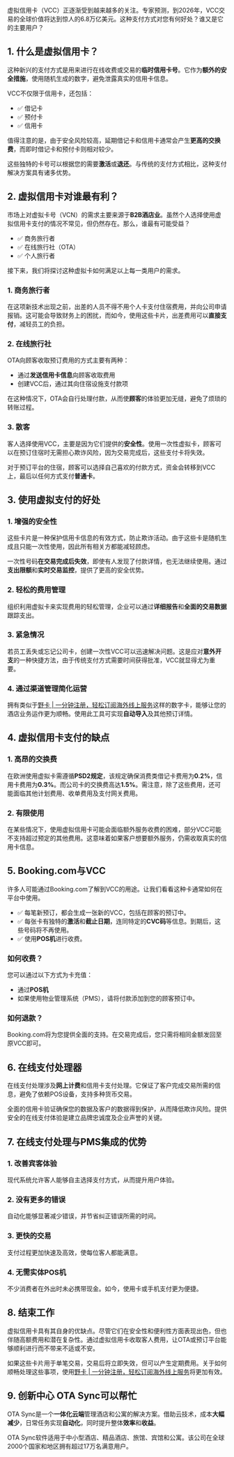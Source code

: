虚拟信用卡（VCC）正逐渐受到越来越多的关注。专家预测，到2026年，VCC交易的全球价值将达到惊人的6.8万亿美元。这种支付方式对您有何好处？谁又是它的主要用户？

## 1. 什么是虚拟信用卡？

这种新兴的支付方式是用来进行在线收费或交易的**临时信用卡号**。它作为**额外的安全措施**，使用随机生成的数字，避免泄露真实的信用卡信息。

VCC不仅限于信用卡，还包括：

- ✅ 借记卡
- ✅ 预付卡
- ✅ 信用卡  

值得注意的是，由于安全风险较高，延期借记卡和信用卡通常会产生**更高的交换费**，而即时借记卡和预付卡则相对较少。

这些独特的卡号可以根据您的需要**激活**或**退还**。与传统的支付方式相比，这种支付解决方案具有诸多优势。

## 2. 虚拟信用卡对谁最有利？

市场上对虚拟卡号（VCN）的需求主要来源于**B2B酒店业**。虽然个人选择使用虚拟信用卡支付的情况不常见，但仍然存在。那么，谁最有可能受益？

- ✅ 商务旅行者
- ✅ 在线旅行社（OTA）
- ✅ 个人旅行者

接下来，我们将探讨这种虚拟卡如何满足以上每一类用户的需求。

### 1. 商务旅行者

在这项新技术出现之前，出差的人员不得不用个人卡支付住宿费用，并向公司申请报销。这可能会导致财务上的困扰，而如今，使用这些卡片，出差费用可以**直接支付**，减轻员工的负担。

### 2. 在线旅行社

OTA向顾客收取预订费用的方式主要有两种：

- 通过**发送信用卡信息**向顾客收取费用
- 创建VCC后，通过其向住宿设施支付款项

在这种情况下，OTA会自行处理付款，从而使**顾客**的体验更加无缝，避免了烦琐的转账过程。

### 3. 散客

客人选择使用VCC，主要是因为它们提供的**安全性**。使用一次性虚拟卡，顾客可以在预订住宿时无需担心欺诈风险，因为交易完成后，这些支付卡将失效。

对于预订平台的住宿，顾客可以选择自己喜欢的付款方式，资金会转移到VCC上，最后以任何方式支付**普通卡**。

## 3. 使用虚拟支付的好处

### 1. 增强的安全性

这些卡片是一种保护信用卡信息的有效方式，防止欺诈活动。由于这些卡是随机生成且只能一次性使用，因此所有相关方都能减轻顾虑。

一次性号码**在交易完成后失效**，即使有人发现了付款详情，也无法继续使用。通过**支出限额**和**实时交易监控**，提供了更高的安全优势。

### 2. 轻松的费用管理

组织利用虚拟卡来实现费用的轻松管理，企业可以通过**详细报告**和**全面的交易数据**跟踪支出。

### 3. 紧急情况

若员工丢失或忘记公司卡，创建一次性VCC可以迅速解决问题。这是应对**意外开支**的一种快捷方法，由于传统支付方式需要时间获得批准，VCC就显得尤为重要。

### 4. 通过渠道管理简化运营

拥有类似于[野卡 | 一分钟注册，轻松订阅海外线上服务](https://bit.ly/bewildcard)这样的数字卡，能够让您的酒店业务运作更为顺畅。使用此工具可实现**自动导入**及其他预订详情。

## 4. 虚拟信用卡支付的缺点

### 1. 高昂的交换费

在欧洲使用虚拟卡需遵循**PSD2规定**，该规定确保消费类借记卡费用为**0.2%**，信用卡费用为**0.3%**。而公司卡的交换费高达**1.5%**。需注意，除了这些费用，还可能面临其他计划费用、收单费用及支付网关费用。

### 2. 有限使用

在某些情况下，使用虚拟信用卡可能会面临额外服务收费的困难，部分VCC可能不支持超过预定的其他费用。这意味着如果客户想要额外服务，仍需收取真实的信用卡信息。

## 5. Booking.com与VCC

许多人可能通过Booking.com了解到VCC的用途。让我们看看这种卡通常如何在平台中使用。

- ✅ 每笔新预订，都会生成一张新的VCC，包括在顾客的预订中。
- ✅ 每张卡有独特的**激活**和**截止日期**，连同特定的**CVC码**等信息。到期后，这些号码将不再使用。
- ✅ 使用**POS机**进行收费。

### 如何收费？

您可以通过以下方式为卡充值：

- 通过**POS机**
- 如果使用物业管理系统（PMS），请将付款添加到您的顾客预订中。

### 如何退款？

Booking.com将为您提供全面的支持。在交易完成后，您只需将相同金额发回至原VCC即可。

## 6. 在线支付处理器

在线支付处理涉及**网上计费**和信用卡支付处理。它保证了客户完成交易所需的信息，避免了依赖POS设备，支持多种货币交易。

全面的信用卡验证确保您的数据及客户的数据得到保护，从而降低欺诈风险。提供安全的在线支付体验是建立品牌忠诚度及企业声誉的关键。

## 7. 在线支付处理与PMS集成的优势

### 1. 改善宾客体验

现代系统允许客人能够自主选择支付方式，从而提升用户体验。

### 2. 没有更多的错误

自动化能够显著减少错误，并节省纠正错误所需的时间。

### 3. 更快的交易

支付过程更加快速及高效，使每位客人都能满意。

### 4. 无需实体POS机

不少消费者在外出时未必携带现金。如今，使用卡或手机支付更为便捷。

## 8. 结束工作

虚拟信用卡具有其自身的优缺点。尽管它们在安全性和便利性方面表现出色，但也伴随高额费用和潜在复杂性。通过虚拟信用卡收取客人费用，让OTA或预订平台能够顺利进行而不带来不适或不安。

如果这些卡片用于单笔交易，交易后将立即失效，但可以产生定期费用。关于如何顺畅处理这些事项，使用[野卡 | 一分钟注册，轻松订阅海外线上服务](https://bit.ly/bewildcard)将更加有效。

## 9. 创新中心 OTA Sync可以帮忙

OTA Sync是一个**一体化云端**管理酒店和公寓的解决方案。借助云技术，成本**大幅减少**，日常任务实现**自动化**，同时提升整体**效率**和**收益**。

OTA Sync软件适用于中小型酒店、精品酒店、旅馆、宾馆和公寓。该公司在全球2000个国家和地区拥有超过17万名满意用户。